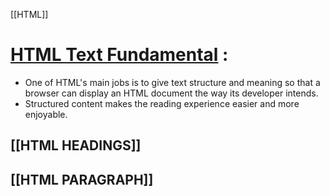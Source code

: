 [[HTML]]

# [HTML Text Fundamental](https://developer.mozilla.org/en-US/docs/Learn/HTML/Introduction_to_HTML/HTML_text_fundamentals) :
 - One of HTML's main jobs is to give text structure and meaning so that a browser can display an HTML document the way its developer intends.
 - Structured content makes the reading experience easier and more enjoyable.

## [[HTML HEADINGS]] 
## [[HTML PARAGRAPH]]
